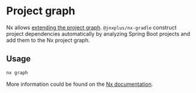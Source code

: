 # Project graph

Nx allows [extending the project graph](https://nx.dev/latest/angular/structure/project-graph-plugins#extending-the-project-graph-of-nx).
`@jnxplus/nx-gradle` construct project dependencies automatically by analyzing Spring Boot projects and add them to the Nx project graph.

## Usage

```bash
nx graph
```

More information could be found on the [Nx documentation](https://nx.dev/latest/angular/cli/dep-graph#dep-graph).
